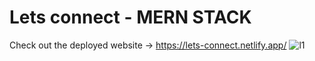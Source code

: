 # Lets connect - MERN STACK
Check out the deployed website -> https://lets-connect.netlify.app/
![l1](https://user-images.githubusercontent.com/54227869/115667195-30c15b00-a363-11eb-9145-9f979f45a502.jpg)

